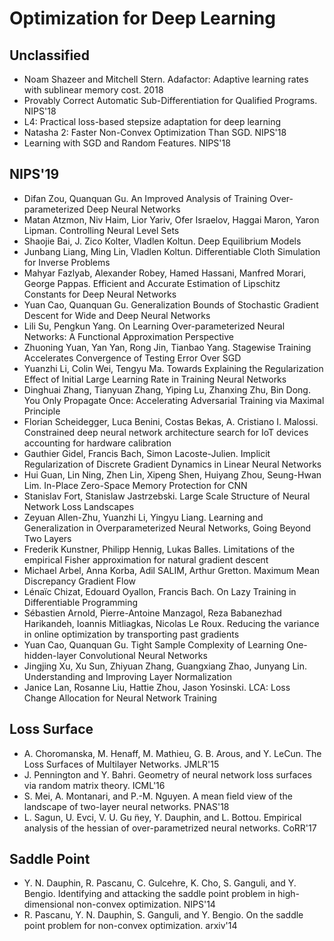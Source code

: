 # Optimization for Deep Learning

## Unclassified
- Noam Shazeer and Mitchell Stern. Adafactor: Adaptive learning rates with sublinear memory cost. 2018
- Provably Correct Automatic Sub-Differentiation for Qualified Programs. NIPS'18
- L4: Practical loss-based stepsize adaptation for deep learning
- Natasha 2: Faster Non-Convex Optimization Than SGD. NIPS'18
- Learning with SGD and Random Features. NIPS'18

## NIPS'19
- Difan Zou, Quanquan Gu. An Improved Analysis of Training Over-parameterized Deep Neural Networks
- Matan Atzmon, Niv Haim, Lior Yariv, Ofer Israelov, Haggai Maron, Yaron Lipman. Controlling Neural Level Sets
- Shaojie Bai, J. Zico Kolter, Vladlen Koltun. Deep Equilibrium Models
- Junbang Liang, Ming Lin, Vladlen Koltun. Differentiable Cloth Simulation for Inverse Problems
- Mahyar Fazlyab, Alexander Robey, Hamed Hassani, Manfred Morari, George Pappas. Efficient and Accurate Estimation of Lipschitz Constants for Deep Neural Networks
- Yuan Cao, Quanquan Gu. Generalization Bounds of Stochastic Gradient Descent for Wide and Deep Neural Networks
- Lili Su, Pengkun Yang. On Learning Over-parameterized Neural Networks: A Functional Approximation Perspective
- Zhuoning Yuan, Yan Yan, Rong Jin, Tianbao Yang. Stagewise Training Accelerates Convergence of Testing Error Over SGD
- Yuanzhi Li, Colin Wei, Tengyu Ma. Towards Explaining the Regularization Effect of Initial Large Learning Rate in Training Neural Networks
- Dinghuai Zhang, Tianyuan Zhang, Yiping Lu, Zhanxing Zhu, Bin Dong. You Only Propagate Once: Accelerating Adversarial Training via Maximal Principle
- Florian Scheidegger, Luca Benini, Costas Bekas, A. Cristiano I. Malossi. Constrained deep neural network architecture search for IoT devices accounting for hardware calibration
- Gauthier Gidel, Francis Bach, Simon Lacoste-Julien. Implicit Regularization of Discrete Gradient Dynamics in Linear Neural Networks
- Hui Guan, Lin Ning, Zhen Lin, Xipeng Shen, Huiyang Zhou, Seung-Hwan Lim. In-Place Zero-Space Memory Protection for CNN
- Stanislav Fort, Stanislaw Jastrzebski. Large Scale Structure of Neural Network Loss Landscapes
- Zeyuan Allen-Zhu, Yuanzhi Li, Yingyu Liang. Learning and Generalization in Overparameterized Neural Networks, Going Beyond Two Layers
- Frederik Kunstner, Philipp Hennig, Lukas Balles. Limitations of the empirical Fisher approximation for natural gradient descent
- Michael Arbel, Anna Korba, Adil SALIM, Arthur Gretton. Maximum Mean Discrepancy Gradient Flow
- Lénaïc Chizat, Edouard Oyallon, Francis Bach. On Lazy Training in Differentiable Programming
- Sébastien Arnold, Pierre-Antoine Manzagol, Reza Babanezhad Harikandeh, Ioannis Mitliagkas, Nicolas Le Roux. Reducing the variance in online optimization by transporting past gradients
- Yuan Cao, Quanquan Gu. Tight Sample Complexity of Learning One-hidden-layer Convolutional Neural Networks
- Jingjing Xu, Xu Sun, Zhiyuan Zhang, Guangxiang Zhao, Junyang Lin. Understanding and Improving Layer Normalization
- Janice Lan, Rosanne Liu, Hattie Zhou, Jason Yosinski. LCA: Loss Change Allocation for Neural Network Training

## Loss Surface
- A. Choromanska, M. Henaff, M. Mathieu, G. B. Arous, and Y. LeCun. The Loss Surfaces of Multilayer Networks. JMLR'15
- J. Pennington and Y. Bahri. Geometry of neural network loss surfaces via random matrix theory. ICML'16
- S. Mei, A. Montanari, and P.-M. Nguyen. A mean field view of the landscape of two-layer neural networks. PNAS'18
- L. Sagun, U. Evci, V. U. Gu ̈ney, Y. Dauphin, and L. Bottou. Empirical analysis of the hessian of over-parametrized neural networks. CoRR'17

## Saddle Point
- Y. N. Dauphin, R. Pascanu, C. Gulcehre, K. Cho, S. Ganguli, and Y. Bengio. Identifying and attacking the saddle point problem in high-dimensional non-convex optimization. NIPS'14
- R. Pascanu, Y. N. Dauphin, S. Ganguli, and Y. Bengio. On the saddle point problem for non-convex optimization. arxiv'14